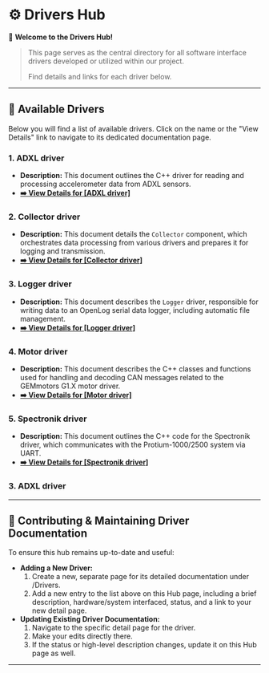 # ⚙️ Drivers Hub

👋 **Welcome to the Drivers Hub!**

> This page serves as the central directory for all software interface drivers developed or utilized within our project. 
>
> Find details and links for each driver below.

---

## 📖 Available Drivers

Below you will find a list of available drivers. Click on the name or the "View Details" link to navigate to its dedicated documentation page.

### 1. ADXL driver
*   **Description:** This document outlines the C++ driver for reading and processing accelerometer data from ADXL sensors.
*   **[➡️ View Details for [ADXL driver]](Drivers/ADXL)**

### 2. Collector driver
*   **Description:** This document details the `Collector` component, which orchestrates data processing from various drivers and prepares it for logging and transmission.
*   **[➡️ View Details for [Collector driver]](Drivers/Collector)**

### 3. Logger driver
*   **Description:** This document describes the `Logger` driver, responsible for writing data to an OpenLog serial data logger, including automatic file management.
*   **[➡️ View Details for [Logger driver]](Drivers/Logger)**

### 4. Motor driver
*   **Description:** This document describes the C++ classes and functions used for handling and decoding CAN messages related to the GEMmotors G1.X motor driver.
*   **[➡️ View Details for [Motor driver]](Drivers/Motor)**

### 5. Spectronik driver
*   **Description:** This document outlines the C++ code for the Spectronik driver, which communicates with the Protium-1000/2500 system via UART.
*   **[➡️ View Details for [Spectronik driver]](Drivers/Spectronik)**

### 3. ADXL driver


---

## 🤝 Contributing & Maintaining Driver Documentation

To ensure this hub remains up-to-date and useful:

*   **Adding a New Driver:**
    1.  Create a new, separate page for its detailed documentation under /Drivers.
    2.  Add a new entry to the list above on this Hub page, including a brief description, hardware/system interfaced, status, and a link to your new detail page.
*   **Updating Existing Driver Documentation:**
    1.  Navigate to the specific detail page for the driver.
    2.  Make your edits directly there.
    3.  If the status or high-level description changes, update it on this Hub page as well.

---